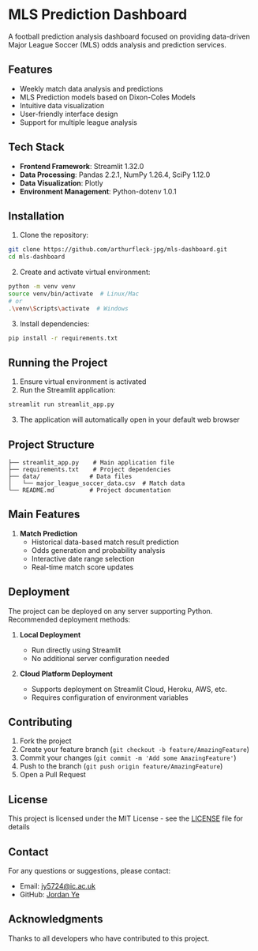# MLS Prediction Dashboard

A football prediction analysis dashboard focused on providing data-driven Major League Soccer (MLS) odds analysis and prediction services.

## Features

- Weekly match data analysis and predictions
- MLS Prediction models based on Dixon-Coles Models
- Intuitive data visualization
- User-friendly interface design
- Support for multiple league analysis

## Tech Stack

- **Frontend Framework**: Streamlit 1.32.0
- **Data Processing**: Pandas 2.2.1, NumPy 1.26.4, SciPy 1.12.0
- **Data Visualization**: Plotly
- **Environment Management**: Python-dotenv 1.0.1

## Installation

1. Clone the repository:
```bash
git clone https://github.com/arthurfleck-jpg/mls-dashboard.git
cd mls-dashboard
```

2. Create and activate virtual environment:
```bash
python -m venv venv
source venv/bin/activate  # Linux/Mac
# or
.\venv\Scripts\activate  # Windows
```

3. Install dependencies:
```bash
pip install -r requirements.txt
```

## Running the Project

1. Ensure virtual environment is activated
2. Run the Streamlit application:
```bash
streamlit run streamlit_app.py
```
3. The application will automatically open in your default web browser

## Project Structure

```
├── streamlit_app.py    # Main application file
├── requirements.txt    # Project dependencies
├── data/              # Data files
│   └── major_league_soccer_data.csv  # Match data
└── README.md          # Project documentation
```

## Main Features

1. **Match Prediction**
   - Historical data-based match result prediction
   - Odds generation and probability analysis
   - Interactive date range selection
   - Real-time match score updates

## Deployment

The project can be deployed on any server supporting Python. Recommended deployment methods:

1. **Local Deployment**
   - Run directly using Streamlit
   - No additional server configuration needed

2. **Cloud Platform Deployment**
   - Supports deployment on Streamlit Cloud, Heroku, AWS, etc.
   - Requires configuration of environment variables

## Contributing

1. Fork the project
2. Create your feature branch (`git checkout -b feature/AmazingFeature`)
3. Commit your changes (`git commit -m 'Add some AmazingFeature'`)
4. Push to the branch (`git push origin feature/AmazingFeature`)
5. Open a Pull Request

## License

This project is licensed under the MIT License - see the [LICENSE](LICENSE) file for details

## Contact

For any questions or suggestions, please contact:
- Email: jy5724@ic.ac.uk
- GitHub: [Jordan Ye](https://github.com/arthurfleck-jpg)

## Acknowledgments

Thanks to all developers who have contributed to this project. 